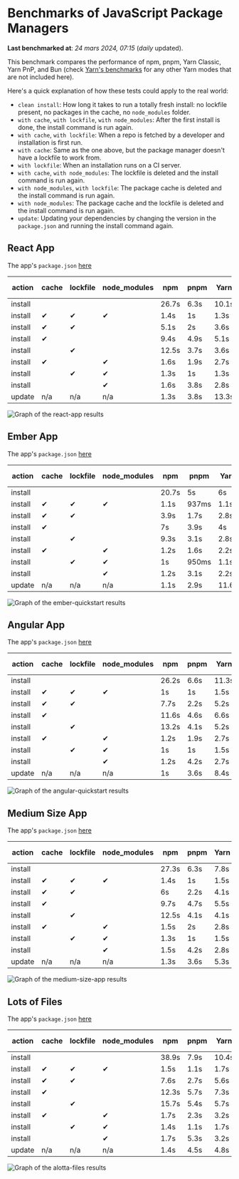 # Benchmarks of JavaScript Package Managers

**Last benchmarked at**: _24 mars 2024, 07:15_ (_daily_ updated).

This benchmark compares the performance of npm, pnpm, Yarn Classic, Yarn PnP, and Bun (check [Yarn's benchmarks](https://yarnpkg.com/benchmarks) for any other Yarn modes that are not included here).

Here's a quick explanation of how these tests could apply to the real world:

- `clean install`: How long it takes to run a totally fresh install: no lockfile present, no packages in the cache, no `node_modules` folder.
- `with cache`, `with lockfile`, `with node_modules`: After the first install is done, the install command is run again.
- `with cache`, `with lockfile`: When a repo is fetched by a developer and installation is first run.
- `with cache`: Same as the one above, but the package manager doesn't have a lockfile to work from.
- `with lockfile`: When an installation runs on a CI server.
- `with cache`, `with node_modules`: The lockfile is deleted and the install command is run again.
- `with node_modules`, `with lockfile`: The package cache is deleted and the install command is run again.
- `with node_modules`: The package cache and the lockfile is deleted and the install command is run again.
- `update`: Updating your dependencies by changing the version in the `package.json` and running the install command again.

## React App

The app's `package.json` [here](./fixtures/react-app/package.json)

| action  | cache | lockfile | node_modules| npm | pnpm | Yarn | Yarn PnP | Bun |
| ---     | ---   | ---      | ---         | --- | ---  | ---  | ---      | --- |
| install |       |          |             | 26.7s | 6.3s | 10.1s | 2.8s | 1.8s |
| install | ✔     | ✔        | ✔           | 1.4s | 1s | 1.3s | n/a | 62ms |
| install | ✔     | ✔        |             | 5.1s | 2s | 3.6s | 1s | 468ms |
| install | ✔     |          |             | 9.4s | 4.9s | 5.1s | 2.5s | 471ms |
| install |       | ✔        |             | 12.5s | 3.7s | 3.6s | 1s | 407ms |
| install | ✔     |          | ✔           | 1.6s | 1.9s | 2.7s | n/a | 73ms |
| install |       | ✔        | ✔           | 1.3s | 1s | 1.3s | n/a | 50ms |
| install |       |          | ✔           | 1.6s | 3.8s | 2.8s | n/a | 72ms |
| update  | n/a | n/a | n/a | 1.3s | 3.8s | 13.3s | 3.3s | 56ms |

<img alt="Graph of the react-app results" src="results/img/react-app.svg" />

## Ember App

The app's `package.json` [here](./fixtures/ember-quickstart/package.json)

| action  | cache | lockfile | node_modules| npm | pnpm | Yarn | Yarn PnP | Bun |
| ---     | ---   | ---      | ---         | --- | ---  | ---  | ---      | --- |
| install |       |          |             | 20.7s | 5s | 6s | 2.4s | 1.5s |
| install | ✔     | ✔        | ✔           | 1.1s | 937ms | 1.1s | n/a | 38ms |
| install | ✔     | ✔        |             | 3.9s | 1.7s | 2.8s | 969ms | 358ms |
| install | ✔     |          |             | 7s | 3.9s | 4s | 2s | 375ms |
| install |       | ✔        |             | 9.3s | 3.1s | 2.8s | 959ms | 338ms |
| install | ✔     |          | ✔           | 1.2s | 1.6s | 2.2s | n/a | 59ms |
| install |       | ✔        | ✔           | 1s | 950ms | 1.1s | n/a | 38ms |
| install |       |          | ✔           | 1.2s | 3.1s | 2.2s | n/a | 49ms |
| update  | n/a | n/a | n/a | 1.1s | 2.9s | 11.6s | 3.5s | 43ms |

<img alt="Graph of the ember-quickstart results" src="results/img/ember-quickstart.svg" />

## Angular App

The app's `package.json` [here](./fixtures/angular-quickstart/package.json)

| action  | cache | lockfile | node_modules| npm | pnpm | Yarn | Yarn PnP | Bun |
| ---     | ---   | ---      | ---         | --- | ---  | ---  | ---      | --- |
| install |       |          |             | 26.2s | 6.6s | 11.3s | 2.9s | 2.2s |
| install | ✔     | ✔        | ✔           | 1s | 1s | 1.5s | n/a | 36ms |
| install | ✔     | ✔        |             | 7.7s | 2.2s | 5.2s | 1.3s | 796ms |
| install | ✔     |          |             | 11.6s | 4.6s | 6.6s | 2.4s | 819ms |
| install |       | ✔        |             | 13.2s | 4.1s | 5.2s | 1.3s | 740ms |
| install | ✔     |          | ✔           | 1.2s | 1.9s | 2.7s | n/a | 53ms |
| install |       | ✔        | ✔           | 1s | 1s | 1.5s | n/a | 34ms |
| install |       |          | ✔           | 1.2s | 4.2s | 2.7s | n/a | 57ms |
| update  | n/a | n/a | n/a | 1s | 3.6s | 8.4s | 2.6s | 38ms |

<img alt="Graph of the angular-quickstart results" src="results/img/angular-quickstart.svg" />

## Medium Size App

The app's `package.json` [here](./fixtures/medium-size-app/package.json)

| action  | cache | lockfile | node_modules| npm | pnpm | Yarn | Yarn PnP | Bun |
| ---     | ---   | ---      | ---         | --- | ---  | ---  | ---      | --- |
| install |       |          |             | 27.3s | 6.3s | 7.8s | 3s | 1.3s |
| install | ✔     | ✔        | ✔           | 1.4s | 1s | 1.5s | n/a | 37ms |
| install | ✔     | ✔        |             | 6s | 2.2s | 4.1s | 1.3s | 495ms |
| install | ✔     |          |             | 9.7s | 4.7s | 5.5s | 2.5s | 487ms |
| install |       | ✔        |             | 12.5s | 4.1s | 4.1s | 1.2s | 471ms |
| install | ✔     |          | ✔           | 1.5s | 2s | 2.8s | n/a | 53ms |
| install |       | ✔        | ✔           | 1.3s | 1s | 1.5s | n/a | 35ms |
| install |       |          | ✔           | 1.5s | 4.2s | 2.8s | n/a | 57ms |
| update  | n/a | n/a | n/a | 1.3s | 3.6s | 5.3s | 2.4s | 43ms |

<img alt="Graph of the medium-size-app results" src="results/img/medium-size-app.svg" />

## Lots of Files

The app's `package.json` [here](./fixtures/alotta-files/package.json)

| action  | cache | lockfile | node_modules| npm | pnpm | Yarn | Yarn PnP | Bun |
| ---     | ---   | ---      | ---         | --- | ---  | ---  | ---      | --- |
| install |       |          |             | 38.9s | 7.9s | 10.4s | 3.5s | 2.2s |
| install | ✔     | ✔        | ✔           | 1.5s | 1.1s | 1.7s | n/a | 62ms |
| install | ✔     | ✔        |             | 7.6s | 2.7s | 5.6s | 1.4s | 710ms |
| install | ✔     |          |             | 12.3s | 5.7s | 7.3s | 2.9s | 716ms |
| install |       | ✔        |             | 15.7s | 5.4s | 5.7s | 1.4s | 702ms |
| install | ✔     |          | ✔           | 1.7s | 2.3s | 3.2s | n/a | 83ms |
| install |       | ✔        | ✔           | 1.4s | 1.1s | 1.7s | n/a | 62ms |
| install |       |          | ✔           | 1.7s | 5.3s | 3.2s | n/a | 77ms |
| update  | n/a | n/a | n/a | 1.4s | 4.5s | 4.8s | 3.1s | 120ms |

<img alt="Graph of the alotta-files results" src="results/img/alotta-files.svg" />